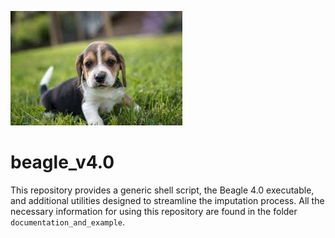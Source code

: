[<img src="img/beagle.jpg"/>]()

# beagle_v4.0
This repository provides a generic shell script, the Beagle 4.0 executable, and additional utilities designed to streamline the imputation process. All the necessary information for using this repository are found in the folder ```documentation_and_example```.
